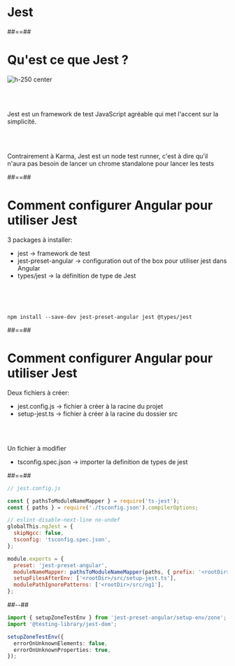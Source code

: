 <!-- .slide: class="transition-bg-sfeir-2" -->
# Jest

##==##

# Qu'est ce que Jest ?

![h-250 center](assets/images/school/unit-tests/jest-logo.png)


<br/><br/>

Jest est un framework de test JavaScript agréable qui met l'accent sur la simplicité.

<br/><br/>

Contrairement à Karma, Jest est un node test runner, c'est à dire qu'il n'aura pas besoin de lancer un chrome standalone pour lancer les tests


##==##

<!-- .slide: class="with-code inconsolata" -->
# Comment configurer Angular pour utiliser Jest

3 packages à installer: 
- jest -> framework de test
- jest-preset-angular -> configuration out of the box pour utiliser jest dans Angular
- types/jest -> la définition de type de Jest

<br/><br/><br/>

```shell
npm install --save-dev jest-preset-angular jest @types/jest
```
<!-- .element: class="big-code" -->

##==##

<!-- .slide: class="with-code inconsolata" -->
# Comment configurer Angular pour utiliser Jest

Deux fichiers à créer: 

- jest.config.js -> fichier à créer  à la racine du projet
- setup-jest.ts -> fichier à créer à la racine du dossier src

<br/><br/>

Un fichier à modifier
- tsconfig.spec.json -> importer la definition de types de jest

##==##

<!-- .slide: class="two-column with-code inconsolata" -->

```javascript
// jest.config.js

const { pathsToModuleNameMapper } = require('ts-jest');
const { paths } = require('./tsconfig.json').compilerOptions;

// eslint-disable-next-line no-undef
globalThis.ngJest = {
  skipNgcc: false,
  tsconfig: 'tsconfig.spec.json',
};

module.exports = {
  preset: 'jest-preset-angular',
  moduleNameMapper: pathsToModuleNameMapper(paths, { prefix: '<rootDir>' }),
  setupFilesAfterEnv: ['<rootDir>/src/setup-jest.ts'],
  modulePathIgnorePatterns: ['<rootDir>/src/ng1'],
};
```
<!-- .element: class="big-code" -->

##--##
<!-- .slide: class="with-code inconsolata" -->

```typescript
import { setupZoneTestEnv } from 'jest-preset-angular/setup-env/zone';
import '@testing-library/jest-dom';

setupZoneTestEnv({
  errorOnUnknownElements: false,
  errorOnUnknownProperties: true,
});
```
<!-- .element: class="big-code" -->







